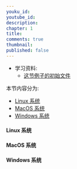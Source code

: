```yaml
---
youku_id: 
youtube_id: 
description: 
chapter: 1
title: 
comments: true
thumbnail: 
published: false
---
```

* 学习资料:
  * [这节例子的初始文件]()
  
本节内容分为:
  
* [Linux 系统](#linux)
* [MacOS 系统](#mac)
* [Windows 系统](#windows)

<h4 class="tut-h4-pad" id="linux">Linux 系统</h4>

<h4 class="tut-h4-pad" id="mac">MacOS 系统</h4>

<h4 class="tut-h4-pad" id="windows">Windows 系统</h4>


